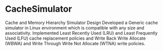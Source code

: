 # CacheSimulator
Cache and Memory Hierarchy Simulator Design
Developed a Generic cache simulator in Linux environment which is compatible with any size and associativity.
Implemented Least Recently Used (LRU) and Least Frequently Used (LFU) cache replacement policies and 
Write Back Write Allocate (WBWA) and Write Through Write Not Allocate (WTNA) write policies.
